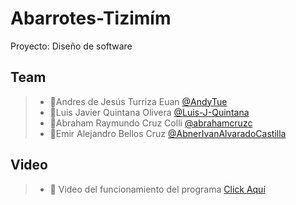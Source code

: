 # Abarrotes-Tizimím
Proyecto: Diseño de software


## Team

> - 🔷Andres de Jesús Turriza Euan [@AndyTue](https://github.com/AndyTue "Click Aquí")
> - 🔷Luis Javier Quintana Olivera [@Luis-J-Quintana](https://github.com/Luis-J-Quintana "Click Aquí") 
> - 🔷Abraham Raymundo Cruz Colli [@abrahamcruzc](https://github.com/abrahamcruzc "Click Aquí") 
> - 🔷Emir Alejandro Bellos Cruz [@AbnerIvanAlvaradoCastilla](https://github.com/AbnerIvanAlvaradoCastilla "Click Aquí")

## Video

> - 🔷 Video del funcionamiento del programa [Click Aquí](https://github.com/AndyTue "Click Aquí")
